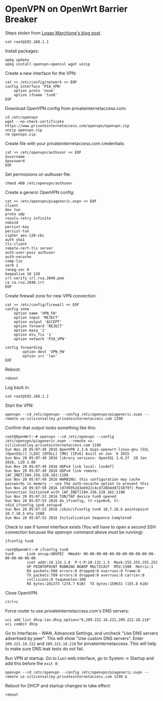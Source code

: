 # OpenVPN on OpenWrt Barrier Breaker

Steps stolen from [Logan Marchione's blog post](http://www.loganmarchione.com/2014/10/openwrt-with-openvpn-client-on-tp-link-tl-mr3020/).

```
ssh root@192.168.1.1
```

Install packages:

```
opkg update
opkg install openvpn-openssl wget unzip
```

Create a new interface for the VPN:

```
cat >> /etc/config/network << EOF
config interface 'PIA_VPN'
    option proto 'none'
    option ifname 'tun0'
EOF
```

Download OpenVPN config from privateinternetaccess.com:

```
cd /etc/openvpn
wget --no-check-certificate https://www.privateinternetaccess.com/openvpn/openvpn.zip
unzip openvpn.zip
rm openvpn.zip
```

Create file with your privateinternetaccess.com credentials:

```
cat >> /etc/openvpn/authuser << EOF
$username
$password
EOF
```

Set permissions on authuser file:

```
chmod 400 /etc/openvpn/authuser
```

Create a generic OpenVPN config:

```
cat >> /etc/openvpn/piageneric.ovpn << EOF
client
dev tun
proto udp
resolv-retry infinite
nobind
persist-key
persist-tun
cipher aes-128-cbc
auth sha1
tls-client
remote-cert-tls server
auth-user-pass authuser
auth-nocache
comp-lzo
verb 1
reneg-sec 0
keepalive 10 120
crl-verify crl.rsa.2048.pem
ca ca.rsa.2048.crt
EOF
```

Create firewall zone for new VPN connection:

```
cat >> /etc/config/firewall << EOF
config zone
    option name 'VPN_FW'
    option input 'REJECT'
    option output 'ACCEPT'
    option forward 'REJECT'
    option masq '1'
    option mtu_fix '1'
    option network 'PIA_VPN'
 
config forwarding                               
        option dest 'VPN_FW'                    
        option src 'lan' 
EOF
```

Reboot:

```
reboot
```

Log back in:

```
ssh root@192.168.1.1
```

Start the VPN:

```
openvpn --cd /etc/openvpn --config /etc/openvpn/piageneric.ovpn --remote us-siliconvalley.privateinternetaccess.com 1198
```

Confirm that output looks something like this:

```
root@OpenWrt:~# openvpn --cd /etc/openvpn --config /etc/openvpn/piageneric.ovpn --remote us-siliconvalley.privateinternetaccess.com 1198
Sun Nov 20 05:07:49 2016 OpenVPN 2.3.6 mips-openwrt-linux-gnu [SSL (OpenSSL)] [LZO] [EPOLL] [MH] [IPv6] built on Jan  6 2015
Sun Nov 20 05:07:49 2016 library versions: OpenSSL 1.0.2f  28 Jan 2016, LZO 2.08
Sun Nov 20 05:07:49 2016 UDPv4 link local: [undef]
Sun Nov 20 05:07:49 2016 UDPv4 link remote: [AF_INET]104.156.228.162:1198
Sun Nov 20 05:07:49 2016 WARNING: this configuration may cache passwords in memory -- use the auth-nocache option to prevent this
Sun Nov 20 05:07:50 2016 [07d5952d3eb922c4cd728b4dd721079f] Peer Connection Initiated with [AF_INET]104.156.228.162:1198
Sun Nov 20 05:07:53 2016 TUN/TAP device tun0 opened
Sun Nov 20 05:07:53 2016 do_ifconfig, tt->ipv6=0, tt->did_ifconfig_ipv6_setup=0
Sun Nov 20 05:07:53 2016 /sbin/ifconfig tun0 10.7.10.6 pointopoint 10.7.10.5 mtu 1500
Sun Nov 20 05:07:53 2016 Initialization Sequence Completed
```

Check to see if tunnel interface exists (You will have to open a second SSH connection because the openvpn command above must be running):

```
ifconfig tun0
```

```
root@OpenWrt:~# ifconfig tun0
tun0      Link encap:UNSPEC  HWaddr 00-00-00-00-00-00-00-00-00-00-00-00-00-00-00-00
          inet addr:10.132.1.6  P-t-P:10.132.1.5  Mask:255.255.255.255
          UP POINTOPOINT RUNNING NOARP MULTICAST  MTU:1500  Metric:1
          RX packets:588 errors:0 dropped:0 overruns:0 frame:0
          TX packets:789 errors:0 dropped:0 overruns:0 carrier:0
          collisions:0 txqueuelen:100
          RX bytes:281373 (274.7 KiB)  TX bytes:159631 (155.8 KiB)
```

Close OpenVPN

```
ctrl+c
```

Force router to use privateinternetaccess.com's DNS servers:

```
uci add_list dhcp.lan.dhcp_option="6,209.222.18.222,209.222.18.218"
uci commit dhcp
```

Go to Interfaces - WAN, Advanced Settings, and uncheck "Use DNS servers advertised by peer".  This will show "Use custom DNS servers".  Enter `209.222.18.222` and `209.222.18.218` for privateinternetaccess.  This will help to make sure DNS leak tests do not fail.

Run VPN at startup. Go to Luci web interface, go to System -> Startup and add this before the `exit 0`:

```
openvpn --cd /etc/openvpn --config /etc/openvpn/piageneric.ovpn --remote us-siliconvalley.privateinternetaccess.com 1198 &
```

Reboot for DHCP and startup changes to take effect:

```
reboot
```

